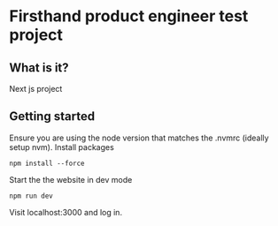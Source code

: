 # Firsthand product engineer test project

## What is it?

Next js project

## Getting started

Ensure you are using the node version that matches the .nvmrc (ideally setup nvm). Install packages

    npm install --force

Start the the website in dev mode

    npm run dev

Visit localhost:3000 and log in.

